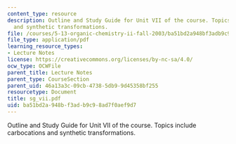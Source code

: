 ```yaml
---
content_type: resource
description: Outline and Study Guide for Unit VII of the course. Topics include carbocations
  and synthetic transformations.
file: /courses/5-13-organic-chemistry-ii-fall-2003/ba51bd2a948bf3adb9c98ad7f0aef9d7_sg_vii.pdf
file_type: application/pdf
learning_resource_types:
- Lecture Notes
license: https://creativecommons.org/licenses/by-nc-sa/4.0/
ocw_type: OCWFile
parent_title: Lecture Notes
parent_type: CourseSection
parent_uid: 46a13a3c-09cb-4738-5db9-9d45358bf255
resourcetype: Document
title: sg_vii.pdf
uid: ba51bd2a-948b-f3ad-b9c9-8ad7f0aef9d7
---
```

Outline and Study Guide for Unit VII of the course. Topics include carbocations and synthetic transformations.